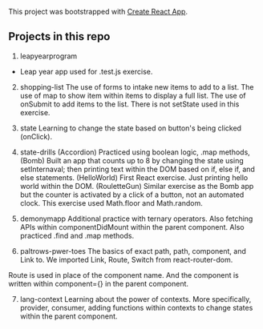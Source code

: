 This project was bootstrapped with [Create React App](https://github.com/facebook/create-react-app).

## Projects in this repo

1. leapyearprogram
- Leap year app used for .test.js exercise.

2. shopping-list
The use of forms to intake new items to add to a list.
The use of map to show item within items to display a full list.
The use of onSubmit to add items to the list.
There is not setState used in this exercise.

3. state
Learning to change the state based on button's being clicked (onClick).

4. state-drills
(Accordion) Practiced using boolean logic, .map methods, 
(Bomb) Built an app that counts up to 8 by changing the state using setInternaval; then printing text within the DOM based on if, else if, and else statements.
(HelloWorld) First React exercise. Just printing hello world within the DOM.
(RouletteGun) Similar exercise as the Bomb app but the counter is activated by a click of a button, not an automated clock. This exercise used Math.floor and Math.random.

5. demonymapp
Additional practice with ternary operators. Also fetching APIs within componentDidMount within the parent component. Also practiced .find and .map methods.

6. paltrows-pwer-toes
The basics of exact path, path, component, and Link to.
We imported Link, Route, Switch from react-router-dom.

Route is used in place of the component name. And the component is written within component={} in the parent component.

7. lang-context
Learning about the power of contexts. More specifically, provider, consumer, adding functions within contexts to change states within the parent component.
